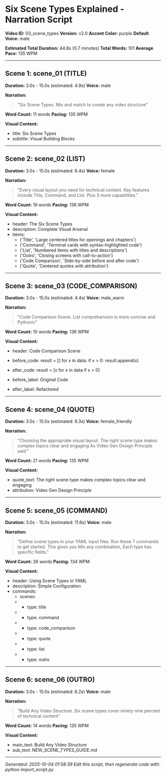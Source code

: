 # Six Scene Types Explained - Narration Script

**Video ID:** 03_scene_types
**Version:** v2.0
**Accent Color:** purple
**Default Voice:** male

**Estimated Total Duration:** 44.8s (0.7 minutes)
**Total Words:** 101
**Average Pace:** 135 WPM

---

## Scene 1: scene_01 (TITLE)

**Duration:** 3.0s - 15.0s (estimated: 4.9s)
**Voice:** male

**Narration:**
> "Six Scene Types. Mix and match to create any video structure"

**Word Count:** 11 words
**Pacing:** 135 WPM

**Visual Content:**
- title: Six Scene Types
- subtitle: Visual Building Blocks

---

## Scene 2: scene_02 (LIST)

**Duration:** 3.0s - 15.0s (estimated: 8.4s)
**Voice:** female

**Narration:**
> "Every visual layout you need for technical content. Key features include Title, Command, and List. Plus 3 more capabilities."

**Word Count:** 19 words
**Pacing:** 136 WPM

**Visual Content:**
- header: The Six Scene Types
- description: Complete Visual Arsenal
- items:
  - ('Title', 'Large centered titles for openings and chapters')
  - ('Command', 'Terminal cards with syntax-highlighted code')
  - ('List', 'Numbered items with titles and descriptions')
  - ('Outro', 'Closing screens with call-to-action')
  - ('Code Comparison', 'Side-by-side before and after code')
  - ('Quote', 'Centered quotes with attribution')

---

## Scene 3: scene_03 (CODE_COMPARISON)

**Duration:** 3.0s - 15.0s (estimated: 4.4s)
**Voice:** male_warm

**Narration:**
> "Code Comparison Scene. List comprehension is more concise and Pythonic"

**Word Count:** 10 words
**Pacing:** 136 WPM

**Visual Content:**
- header: Code Comparison Scene
- before_code: result = []
for x in data:
  if x > 0:
    result.append(x)

- after_code: result = [x for x in data if x > 0]

- before_label: Original Code
- after_label: Refactored

---

## Scene 4: scene_04 (QUOTE)

**Duration:** 3.0s - 15.0s (estimated: 9.3s)
**Voice:** female_friendly

**Narration:**
> "Choosing the appropriate visual layout. The right scene type makes complex topics clear and engaging As Video Gen Design Principle said."

**Word Count:** 21 words
**Pacing:** 135 WPM

**Visual Content:**
- quote_text: The right scene type makes complex topics clear and engaging
- attribution: Video Gen Design Principle

---

## Scene 5: scene_05 (COMMAND)

**Duration:** 3.0s - 15.0s (estimated: 11.6s)
**Voice:** male

**Narration:**
> "Define scene types in your YAML input files. Run these 7 commands to get started. This gives you Mix any combination, Each type has specific fields."

**Word Count:** 26 words
**Pacing:** 134 WPM

**Visual Content:**
- header: Using Scene Types in YAML
- description: Simple Configuration
- commands:
  - scenes:
  -   - type: title
  -   - type: command
  -   - type: code_comparison
  -   - type: quote
  -   - type: list
  -   - type: outro

---

## Scene 6: scene_06 (OUTRO)

**Duration:** 3.0s - 15.0s (estimated: 6.2s)
**Voice:** male

**Narration:**
> "Build Any Video Structure. Six scene types cover ninety nine percent of technical content"

**Word Count:** 14 words
**Pacing:** 135 WPM

**Visual Content:**
- main_text: Build Any Video Structure
- sub_text: NEW_SCENE_TYPES_GUIDE.md

---


*Generated: 2025-10-04 01:58:39*
*Edit this script, then regenerate code with: python import_script.py*
